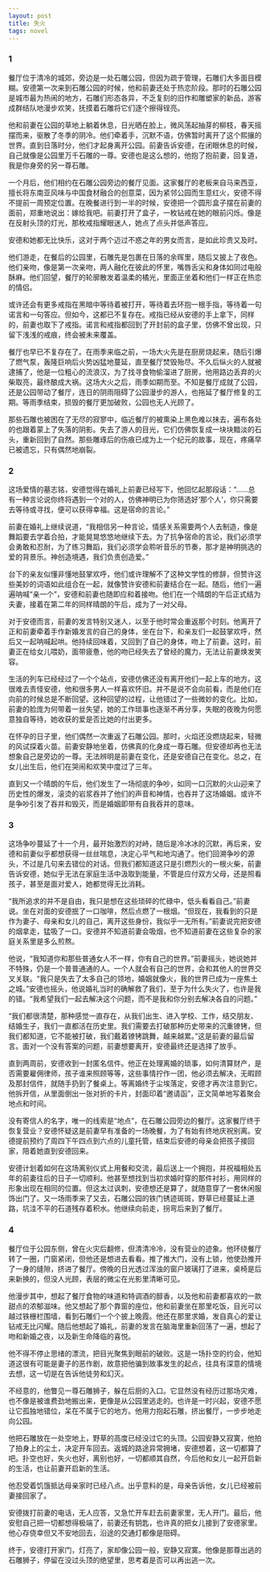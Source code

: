 ```yaml
---
layout: post
title: 失火
tags: novel
---
```


### 1

餐厅位于清冷的城郊，旁边是一处石雕公园，但因为疏于管理，石雕们大多面目模糊。安德第一次来到石雕公园的时候，他和前妻还处于热恋阶段。那时的石雕公园是城市最为热闹的地方，石雕们形态各异，不乏复刻的旧作和雕塑家的新品，游客成群结队地漫步欢笑，抚摸着石雕将它们逐个擦得锃亮。

他和前妻在公园的草地上躺着休息，日光晒在脸上，微风荡起抽芽的柳枝，春天摇摆而来，驱散了冬季的阴冷。他们牵着手，沉默不语，仿佛暂时离开了这个熙攘的世界。直到日落时分，他们才起身离开公园。前妻告诉安德，在闭眼休息的时候，自己就像是公园里万千石雕的一尊。安德也是这么想的，他抱了抱前妻，回复道，我是你身旁的另一尊石雕。

一个月后，他们相约在石雕公园旁边的餐厅见面。这家餐厅的老板来自马来西亚，擅长将东南亚风味与中国食材融合的创意菜，因为紧邻公园而生意红火，安德不得不提前一周预定位置。在晚餐进行到一半的时候，安德把一个圆形盒子摆在前妻的面前，郑重地说出：嫁给我吧。前妻打开了盒子，一枚钻戒在她的眼前闪烁。像是在反射头顶的灯光，那枚戒指耀眼迷人，她点了点头并低声答应。

安德和她都无比快乐，这对于两个迈过不惑之年的男女而言，是如此珍贵又及时。

他们游走，在餐后的公园里，石雕先是包裹在日落的余晖里，随后又披上了夜色。他们亲吻，像是第一次亲吻，两人融化在彼此的怀里，嘴唇舌尖和身体如同过电般酥麻。他们回望，餐厅的轮廓散发着温柔的橘光，里面正坐着和他们一样正在热恋的情侣。

或许还会有更多戒指在黑暗中等待着被打开，等待着去环抱一根手指，等待着一句诺言和一句答应。但如今，这都已不复存在。戒指已经从安德的手上拿下，同样的，前妻也取下了戒指。诺言和戒指都回到了开封前的盒子里，仿佛不曾出现，只留下浅浅的戒痕，终会被未来覆盖。

餐厅也早已不复存在了。在雨季来临之前，一场大火先是在厨房烧起来，随后引爆了燃气泵，轰隆巨响后火势凶猛地蔓延，直至餐厅焚毁殆尽。不久后纵火的人就被逮捕了，他是一位粗心的流浪汉，为了找寻食物偷溜进了厨房，他用路边丢弃的火柴取亮，最终酿成大祸。这场大火之后，雨季如期而至。不知是餐厅成就了公园，还是公园带动了餐厅，连日的阴雨阻碍了公园漫步的游人，也拖延了餐厅修复的工期。等雨季结束，损毁的餐厅更加破败，公园也无人光顾了。

那些石雕也被困在了无尽的寂寥中，临近餐厅的被熏染上黑色难以抹去，遍布各处的也跟着蒙上了失落的阴影。失去了游人的目光，它们仿佛恢复成一块块黯淡的石头，重新回到了自然。那些雕琢后的伤痕已成为上一个纪元的故事，现在，疼痛早已被遗忘，只有偶然地崩裂。

### 2

这场爱情的墓志铭，安德觉得在婚礼上前妻已经写下，他回忆起那段话：“......总有一种言论说你终将遇到一个对的人，仿佛神明已为你筛选好‘那个人’，你只需要去等待或寻找，便可以获得幸福。这是宿命的言论。”

前妻在婚礼上继续说道，“我相信另一种言论，情感关系需要两个人去制造，像是舞蹈要去学着合拍，才能晃晃悠悠地继续下去。为了抗争宿命的言论，我们必须学会勇敢和忍耐，为了练习舞蹈，我们必须学会聆听音乐的节奏，那才是神明挑选的爱的背景乐。神创造境遇，我们负责创造爱。”

台下的亲友似懂非懂地鼓掌欢呼，他们或许理解不了这种文学性的修辞，但赞许这些美妙的词语如此组合在一起，就像赞许安德和前妻结合在一起。随后，他们一遍遍呐喊“亲一个”，安德和前妻也随即应和着接吻。他们在一个晴朗的午后正式结为夫妻，接着在第二年的同样晴朗的午后，成为了一对父母。

对于安德而言，前妻的发言特别又迷人，以至于他时常会重返那个时刻。他离开了正和前妻牵着手作新婚发言的自己的身体，坐在台下，和亲友们一起鼓掌欢呼，然后又一起呐喊起哄。他持续回味着，又回到了自己的身体，吻上了前妻。这时，前妻正在给女儿喂奶，面带疲惫，他的吻已经失去了曾经的魔力，无法让前妻焕发笑容。

生活的列车已经经过了一个个站点，安德仿佛还没有离开他们一起上车的地方。这很难去责怪安德，他和很多男人一样喜欢怀旧。并不是说不会向前看，而是他们在向前的时候总是不断回望。这种回望的过程，让他错过了一些微妙的变化。比如，前妻的脸庞为何带着一丝失望，她的工作琐事也逐渐不再分享，失眠的夜晚为何愿意独自等待，她收获的爱是否比她的付出更多。

在怀孕的日子里，他们偶然一次重返了石雕公园。那时，火焰还没燃烧起来，轻微的风试探着火苗。前妻安静地坐着，仿佛真的化身成一尊石雕。但安德却再也无法想象自己是旁边的一尊。无法辨明是前妻在变化，还是安德自己在变化。总之，在女儿出生后，他们在哭闹和欢笑中度过了三年。

直到又一个晴朗的午后，他们发生了一场彻底的争吵，如同一口沉默的火山迎来了历史性的爆发，滚烫的岩浆吞并了他们的声音和神情，也吞并了这场婚姻。或许不是争吵引发了吞并和毁灭，而是婚姻即带有自我吞并的意味。

### 3

这场争吵蔓延了十一个月，最开始激烈的对峙，随后是冷冰冰的沉默，再后来，安德和前妻似乎都想获得一丝丝喘息，决定心平气和地沟通了。他们回溯争吵的源头，不过是几句来去错位的对话。但我们都知道这只是引燃烈火的一根火柴，前妻告诉安德，她似乎无法在家庭生活中汲取到能量，不管是应付双方父母，还是照看孩子，甚至是面对爱人，她都觉得无比消耗。

“我所追求的并不是自由，我只是想在这些琐碎的忙碌中，低头看看自己。”前妻说。坐在对面的安德抿了一口咖啡，然后点燃了一根烟。“但现在，我看到的只是作为妻子、母亲和女儿的自己，离开这些身份，我似乎一无所有。”前妻说完把安德的烟拿走，猛吸了一口。安德并不知道前妻会吸烟，也不知道前妻在这些复杂的家庭关系里是多么煎熬。

他说，“我知道你和那些普通女人不一样，你有自己的世界。”前妻摇头，她说她并不特殊，仍是一个普普通通的人。一个人就会有自己的世界，会和其他人的世界交叉关联。“我只是失去了太多自己的领地，婚姻就像火，我的世界已成为一座焦土之城。”安德也摇头，他说婚礼当时的确解救了我们，至于为什么失火了，也许是我的错。“我希望我们一起去解决这个问题，而不是我和你分别去解决各自的问题。”

“我们都很清楚，那种感觉一直存在，从我们出生、进入学校、工作，结交朋友、结婚生子，我们一直都活在历史里。我们需要去打破那种历史带来的沉重镣铐，但我们都知道，它不能被打破，我们戴着镣铐跳舞，越来越累。”这是前妻的最后留言。面对一个没有答案的问题，前妻想要离开，安德最终还是选择了放手。

直到两周前，安德收到一封匿名信件。他正在处理离婚的琐事，如何清算财产，是否需要雇佣律师，孩子谁来照顾等等，这些事情拧作一团，他必须去解决，无暇顾及那封信件，就随手扔到了餐桌上。等离婚终于尘埃落定，安德才再次注意到它。他拆开信，从里面倒出一张对折的卡片，封面印着“邀请函”，正文简单地写着聚会地点和时间。

没有寄信人的名字，唯一的线索是“地点”，在石雕公园旁边的餐厅。这家餐厅终于恢复营业？安德怀疑这是前妻早有准备的一场晚餐，为了有始有终地庆祝别离。安德提前预约了周四下午四点到六点的儿童托管，结束后安德的母亲会把孩子接回家，陪着她直到安德回来。

安德计划着如何在这场离别仪式上用餐和交流，最后送上一个拥抱，并祝福相处五年的前妻往后的日子一切顺利。他甚至想找到当初求婚时穿的那件衬衫，用同样的形象出现在相同的位置。但这太过讽刺，安德想还是算了，就随意穿了一套休闲服饰出门了。又一场雨季来了又去，石雕公园的铁门锈迹斑斑，野草已经蔓延上道路，坑洼不平的石道残存着积水。他继续向前走，拐弯后来到了餐厅。

### 4

餐厅位于公园东侧，曾在火灾后翻修，但清清冷冷，没有营业的迹象。他环绕餐厅转了一圈，门窗紧闭，但他还是想进去看看。推了推大门，没有上锁，他使劲推开了一身的缝隙，挤进了餐厅。傍晚的日光透过浑浊的窗户玻璃打了进来，桌椅是后来新换的，但没人光顾，表层的微尘在光影里清晰可见。

他漫步其中，想起了餐厅食物的味道和特调酒的醇香，以及他和前妻都喜欢的一款甜点的浓郁滋味。他又想起了那个靠窗的座位，他和前妻坐在那里吃饭，目光可以越过铁栅栏围墙，看到石雕们一个个披上晚霞。他还在那里求婚，发自真心的爱让钻戒无比闪耀。随后他想起了婚礼，前妻的发言在脑海里重新回荡了一遍，想起了吻和新婚之夜，以及新生命降临的喜悦。

他不得不停止思绪的漂流，把目光聚焦到眼前的破败。这是一场扑空的约会，他知道这很有可能是妻子的恶作剧，故意把他骗到故事发生的起点，往具有深意的情境去想，这一切是在告诉他徒劳和幻灭。

不经意的，他瞥见一尊石雕狮子，躲在后厨的入口。它显然没有经历过那场灾难，也不像是被谁费劲地搬出来，更像是从公园里逃走的。也许是一时兴起，安德不愿让它孤独地错位，呆在不属于它的地方。他用力抱起石雕，挤出餐厅，一步步地走向公园。

他把石雕放在一处空地上，野草的高度已经没过它的头顶。公园安静又寂寞，他拍了拍身上的尘土，决定开车回去。返城的路途异常拥堵，安德想着，这一切都算了吧。扑空也好，失火也好，离别也好，一切都顺其自然，今后他和女儿一起开启新的生活，也让前妻开启新的生活。

他忍受着饥饿抵达母亲家时已经八点。出乎意料的是，母亲告诉他，女儿已经被前妻接回家了。

安德拨打前妻的电话，无人应答，又急忙开车赶去前妻家里，无人开门。最后，他安慰自己把一切都想得极端了，前妻还有钥匙，也许真的把女儿接到了安德家里。他心存侥幸但又不安地回去，沿途的交通灯都像是阻碍。

终于，安德打开家门，灯亮了，家却像公园一般，安静又寂寞。他像是那尊出逃的石雕狮子，停留在没过头顶的绝望里，思考着是否可以再出逃一次。